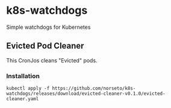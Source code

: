 # k8s-watchdogs
Simple watchdogs for Kubernetes

## Evicted Pod Cleaner
This CronJos cleans "Evicted" pods.

### Installation
```
kubectl apply -f https://github.com/norseto/k8s-watchdogs/releases/download/evicted-cleaner-v0.1.0/evicted-cleaner.yaml
```
